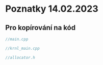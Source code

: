 # Poznatky 14.02.2023

## Pro kopírování na kód

```c++
//main.cpp

```

```c++
//krnl_main.cpp

```

```c++
//allocator.h

```
